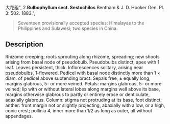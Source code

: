 大花组",
2.**Bulbophyllum sect. Sestochilos** Bentham & J. D. Hooker Gen. Pl. 3: 502. 1883.",

> Seventeen provisionally accepted species: Himalayas to the Philippines and Sulawesi; two species in China.

## Description
Rhizome creeping; roots sprouting along rhizome, spreading; new shoots arising from basal node of pseudobulb. Pseudobulbs distinct, apex with 1 leaf. Leaves persistent, thick. Inflorescences solitary, arising near pseudobulbs, 1-flowered. Pedicel with basal node distinctly more than 1 × diam. of pedicel above subtending bract. Sepals free, ± equally long, margins glabrous, 5- or more veined. Petals: margins glabrous, 5- or more veined; lip with or without lateral lobes along margins well above its base, margins otherwise glabrous to partly or entirely erose or denticulate, adaxially glabrous. Column: stigma not protruding at its base, foot distinct; anther: front margin not or slightly projecting, abaxially with a low, or a high, conic crest; pollinia 4, inner more than 1/2 as long as outer, all without appendages.
